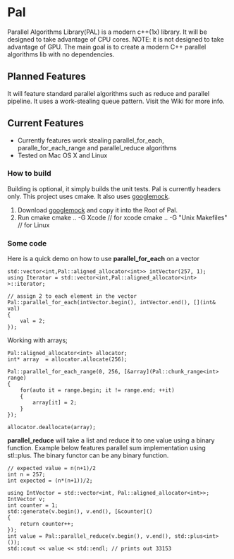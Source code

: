 # Pal
Parallel Algorithms Library(PAL) is a modern c++(1x) library. It will be designed to take advantage of CPU cores.
NOTE: it is not designed to take advantage of GPU.
The main goal is to create a modern C++ parallel algorithms lib with no dependencies.


## Planned Features
It will feature standard parallel algorithms such as reduce and parallel pipeline.  It uses a work-stealing queue pattern.
Visit the Wiki for more info.

## Current Features
* Currently features work stealing parallel_for_each, paralle_for_each_range and parallel_reduce algorithms
* Tested on Mac OS X and Linux

### How to build
Building is optional, it simply builds the unit tests. Pal is currently headers only.
This project uses cmake.  It also uses [googlemock](https://code.google.com/p/googlemock/).

1. Download [googlemock](https://code.google.com/p/googlemock/) and copy it into the Root of Pal.  
2. Run cmake
    cmake .. -G Xcode // for xcode
    cmake .. -G "Unix Makefiles" // for Linux

### Some code
Here is a quick demo on how to use **parallel_for_each** on a vector

    std::vector<int,Pal::aligned_allocator<int>> intVector(257, 1);
    using Iterator = std::vector<int,Pal::aligned_allocator<int> >::iterator;
    
    // assign 2 to each element in the vector
    Pal::parallel_for_each(intVector.begin(), intVector.end(), [](int& val)
    {
        val = 2;
    });
    
Working with arrays;

    Pal::aligned_allocator<int> allocator;
    int* array  = allocator.allocate(256);
    
    Pal::parallel_for_each_range(0, 256, [&array](Pal::chunk_range<int> range)
    {
        for(auto it = range.begin; it != range.end; ++it)
        {
            array[it] = 2;
        }
    });
    
    allocator.deallocate(array);

**parallel_reduce** will take a list and reduce it to one value using a binary function.  Example below features parallel sum implementation using stl::plus.  The binary functor can be any binary function.

    // expected value = n(n+1)/2
    int n = 257;
    int expected = (n*(n+1))/2;

    using IntVector = std::vector<int, Pal::aligned_allocator<int>>;
    IntVector v;
    int counter = 1;
    std::generate(v.begin(), v.end(), [&counter]()
    {
        return counter++;
    });
    int value = Pal::parallel_reduce(v.begin(), v.end(), std::plus<int>());
    std::cout << value << std::endl; // prints out 33153

